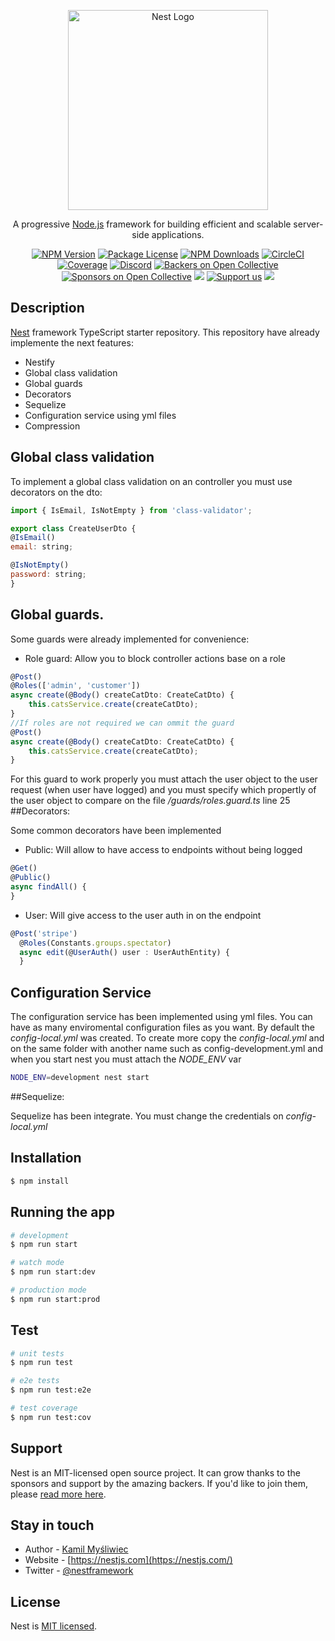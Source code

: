 <p align="center">
  <a href="http://nestjs.com/" target="blank"><img src="https://nestjs.com/img/logo_text.svg" width="320" alt="Nest Logo" /></a>
</p>

[circleci-image]: https://img.shields.io/circleci/build/github/nestjs/nest/master?token=abc123def456
[circleci-url]: https://circleci.com/gh/nestjs/nest

  <p align="center">A progressive <a href="http://nodejs.org" target="_blank">Node.js</a> framework for building efficient and scalable server-side applications.</p>
    <p align="center">
<a href="https://www.npmjs.com/~nestjscore" target="_blank"><img src="https://img.shields.io/npm/v/@nestjs/core.svg" alt="NPM Version" /></a>
<a href="https://www.npmjs.com/~nestjscore" target="_blank"><img src="https://img.shields.io/npm/l/@nestjs/core.svg" alt="Package License" /></a>
<a href="https://www.npmjs.com/~nestjscore" target="_blank"><img src="https://img.shields.io/npm/dm/@nestjs/common.svg" alt="NPM Downloads" /></a>
<a href="https://circleci.com/gh/nestjs/nest" target="_blank"><img src="https://img.shields.io/circleci/build/github/nestjs/nest/master" alt="CircleCI" /></a>
<a href="https://coveralls.io/github/nestjs/nest?branch=master" target="_blank"><img src="https://coveralls.io/repos/github/nestjs/nest/badge.svg?branch=master#9" alt="Coverage" /></a>
<a href="https://discord.gg/G7Qnnhy" target="_blank"><img src="https://img.shields.io/badge/discord-online-brightgreen.svg" alt="Discord"/></a>
<a href="https://opencollective.com/nest#backer" target="_blank"><img src="https://opencollective.com/nest/backers/badge.svg" alt="Backers on Open Collective" /></a>
<a href="https://opencollective.com/nest#sponsor" target="_blank"><img src="https://opencollective.com/nest/sponsors/badge.svg" alt="Sponsors on Open Collective" /></a>
  <a href="https://paypal.me/kamilmysliwiec" target="_blank"><img src="https://img.shields.io/badge/Donate-PayPal-ff3f59.svg"/></a>
    <a href="https://opencollective.com/nest#sponsor"  target="_blank"><img src="https://img.shields.io/badge/Support%20us-Open%20Collective-41B883.svg" alt="Support us"></a>
  <a href="https://twitter.com/nestframework" target="_blank"><img src="https://img.shields.io/twitter/follow/nestframework.svg?style=social&label=Follow"></a>
</p>
  <!--[![Backers on Open Collective](https://opencollective.com/nest/backers/badge.svg)](https://opencollective.com/nest#backer)
  [![Sponsors on Open Collective](https://opencollective.com/nest/sponsors/badge.svg)](https://opencollective.com/nest#sponsor)-->

## Description

[Nest](https://github.com/nestjs/nest) framework TypeScript starter repository.
This repository have already implemente the next features:
- Nestify
- Global class validation
- Global guards
- Decorators
- Sequelize
- Configuration service using yml files
- Compression


## Global class validation

To implement a global class validation on an controller you must use decorators on the dto:
```javascript
import { IsEmail, IsNotEmpty } from 'class-validator';

export class CreateUserDto {
@IsEmail()
email: string;

@IsNotEmpty()
password: string;
}
```

## Global guards.

Some guards were already implemented for convenience:

- Role guard: Allow you to block controller actions base on a role
```javascript
@Post()
@Roles(['admin', 'customer'])
async create(@Body() createCatDto: CreateCatDto) {
    this.catsService.create(createCatDto);
}
//If roles are not required we can ommit the guard
@Post()
async create(@Body() createCatDto: CreateCatDto) {
    this.catsService.create(createCatDto);
}
```
For this guard to work properly you must attach the user object to the user request (when user have logged) and
you must specify which propertly of the user object to compare on the file */guards/roles.guard.ts* line 25
##Decorators:

Some common decorators have been implemented

- Public: Will allow to have access to endpoints without being logged
```javascript
@Get()
@Public()
async findAll() {
}
```
- User: Will give access to the user auth in on the endpoint
```javascript
@Post('stripe')
  @Roles(Constants.groups.spectator)
  async edit(@UserAuth() user : UserAuthEntity) {
  }
```

## Configuration Service

The configuration service has been implemented using yml files. You can have as many enviromental
configuration files as you want. By default the *config-local.yml* was created.
To create more copy the *config-local.yml* and on the same folder with another name such as
config-development.yml and when you start nest you must attach the *NODE_ENV* var
```bash
NODE_ENV=development nest start
```

##Sequelize:

Sequelize has been integrate. You must change the credentials on *config-local.yml*

## Installation

```bash
$ npm install
```

## Running the app

```bash
# development
$ npm run start

# watch mode
$ npm run start:dev

# production mode
$ npm run start:prod
```

## Test

```bash
# unit tests
$ npm run test

# e2e tests
$ npm run test:e2e

# test coverage
$ npm run test:cov
```

## Support

Nest is an MIT-licensed open source project. It can grow thanks to the sponsors and support by the amazing backers. If you'd like to join them, please [read more here](https://docs.nestjs.com/support).

## Stay in touch

- Author - [Kamil Myśliwiec](https://kamilmysliwiec.com)
- Website - [https://nestjs.com](https://nestjs.com/)
- Twitter - [@nestframework](https://twitter.com/nestframework)

## License

Nest is [MIT licensed](LICENSE).
